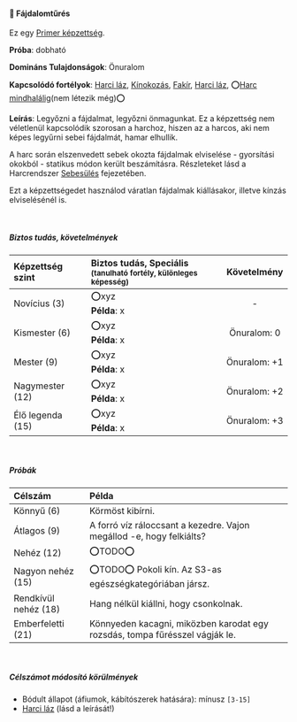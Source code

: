 #### 🔵 Fájdalomtűrés

Ez egy [Primer képzettség](../010_karakteralkotas.md#primer-%C3%A9s-szekunder-ismeretek-kateg%C3%B3ri%C3%A1i).

**Próba**: dobható

**Domináns Tulajdonságok**: Önuralom

**Kapcsolódó fortélyok**: [Harci láz](../fortelyok.harci/harci_laz.md), [Kínokozás](../fortelyok.harci/kinokozas.md), [Fakír](../fortelyok.altalanos/fakir.md), [Harci láz](../fortelyok.harci/harci_laz.md), ⭕[Harc mindhalálig](https://github.com/kaktusztea/km100/wiki/TODO.ISSUE.fortelyok#harc-mindhal%C3%A1lig)(nem létezik még)⭕

**Leírás**: Legyőzni a fájdalmat, legyőzni önmagunkat. Ez a képzettség nem véletlenül kapcsolódik szorosan a harchoz, hiszen az a harcos, aki nem képes legyűrni sebei fájdalmát, hamar elhullik. 

A harc során elszenvedett sebek okozta fájdalmak elviselése - gyorsítási okokból - statikus módon került beszámításra. Részleteket lásd a Harcrendszer [Sebesülés](../060_01_eletero.md#sebes%C3%BCl%C3%A9s) fejezetében.

Ezt a képzettségedet használod váratlan fájdalmak kiállásakor, illetve kínzás elviselésénél is.

<br />

##### Biztos tudás, követelmények

| Képzettség szint | Biztos tudás, Speciális <br /><sub>(tanulható fortély, különleges  képesség)</sub> |    Követelmény    |
|:---------------- |:---------------------------------------------------------------------------------- |:-----------------:|
| Novícius (3)     | ⭕xyz <br /> **Példa**: x                                                          |         -         |
| Kismester (6)    | ⭕xyz <br /> **Példa**: x                                                          | Önuralom:&nbsp;0  |
| Mester (9)       | ⭕xyz <br /> **Példa**: x                                                          | Önuralom:&nbsp;+1 |
| Nagymester (12)  | ⭕xyz <br /> **Példa**: x                                                          | Önuralom:&nbsp;+2 |
| Élő legenda (15) | ⭕xyz <br /> **Példa**: x                                                          | Önuralom:&nbsp;+3 |

<br />

##### Próbák

| Célszám | Példa  |
| :----------- | :----------- |
| Könnyű       (6)  | Körmöst kibírni. |
| Átlagos      (9)  | A forró víz ráloccsant a kezedre. Vajon megállod -e, hogy felkiálts? |
| Nehéz        (12) | ⭕TODO⭕ |
| Nagyon nehéz (15) | ⭕TODO⭕ Pokoli kín. Az S3-as egészségkategóriában jársz. |
| Rendkívül nehéz (18) | Hang nélkül kiállni, hogy csonkolnak. |
| Emberfeletti (21) | Könnyeden kacagni, miközben karodat egy rozsdás, tompa fűrésszel vágják le. |

<br />

##### Célszámot módosító körülmények

- Bódult állapot (áfiumok, kábítószerek hatására): mínusz `[3-15]`
- [Harci láz](../fortelyok.harci/harci_laz.md) (lásd a leírását!)
